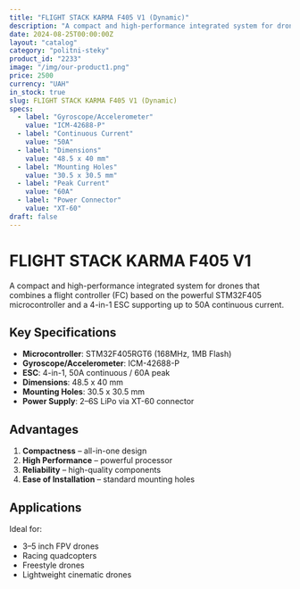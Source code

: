 ```yaml
---
title: "FLIGHT STACK KARMA F405 V1 (Dynamic)"
description: "A compact and high-performance integrated system for drones with STM32F405 microcontroller"
date: 2024-08-25T00:00:00Z
layout: "catalog"
category: "politni-steky"
product_id: "2233"
image: "/img/our-product1.png"
price: 2500
currency: "UAH"
in_stock: true
slug: FLIGHT STACK KARMA F405 V1 (Dynamic)
specs:
  - label: "Gyroscope/Accelerometer"
    value: "ICM-42688-P"
  - label: "Continuous Current"
    value: "50A"
  - label: "Dimensions"
    value: "48.5 x 40 mm"
  - label: "Mounting Holes"
    value: "30.5 x 30.5 mm"
  - label: "Peak Current"
    value: "60A"
  - label: "Power Connector"
    value: "XT-60"
draft: false
---
```


# FLIGHT STACK KARMA F405 V1

A compact and high-performance integrated system for drones that combines a flight controller (FC) based on the powerful STM32F405 microcontroller and a 4-in-1 ESC supporting up to 50A continuous current.

## Key Specifications

- **Microcontroller**: STM32F405RGT6 (168MHz, 1MB Flash)  
- **Gyroscope/Accelerometer**: ICM-42688-P  
- **ESC**: 4-in-1, 50A continuous / 60A peak  
- **Dimensions**: 48.5 x 40 mm  
- **Mounting Holes**: 30.5 x 30.5 mm  
- **Power Supply**: 2–6S LiPo via XT-60 connector  

## Advantages

1. **Compactness** – all-in-one design  
2. **High Performance** – powerful processor  
3. **Reliability** – high-quality components  
4. **Ease of Installation** – standard mounting holes  

## Applications

Ideal for:
- 3–5 inch FPV drones  
- Racing quadcopters  
- Freestyle drones  
- Lightweight cinematic drones  